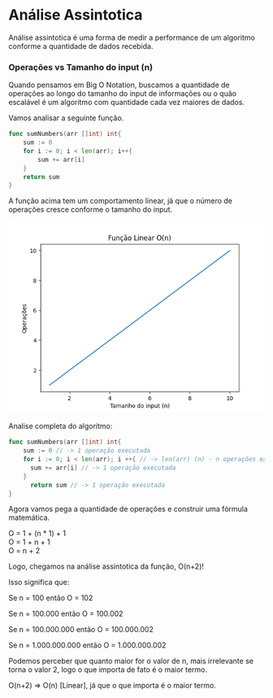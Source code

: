 <h1>Análise Assintotica</h1>

<p>Análise assintotica é uma forma de medir a performance de um algoritmo conforme a quantidade de dados recebida.</p>

<h3>Operações vs Tamanho do input (n)</h3>

Quando pensamos em Big O Notation, buscamos a quantidade de operações ao longo do tamanho do input de informações ou o quão escalável é um algoritmo com quantidade cada vez maiores de dados.

Vamos analisar a seguinte função.

```go
func sumNumbers(arr []int) int{
	sum := 0
	for i := 0; i < len(arr); i++{
		sum += arr[i]
	}
	return sum
}
```

<p>A função acima tem um comportamento linear, já que o número de operações cresce conforme o tamanho do input.</p>
<p>

<img src="./images/complexityLinear.png" />
</p>

<p>Analise completa do algoritmo:</p>

```go
func sumNumbers(arr []int) int{
	sum := 0 // -> 1 operação executada
	for i := 0; i < len(arr); i ++{ // -> len(arr) (n) - n operações executadas
	  sum += arr[i] // -> 1 operação executada
	}
	  return sum // -> 1 operação executada
}
```

Agora vamos pega a quantidade de operações e construir uma fórmula matemática.

O = 1 + (n \* 1) + 1
<br>
O = 1 + n + 1
<br>
O = n + 2
<br>

Logo, chegamos na análise assintotica da função, O(n+2)!

Isso significa que:

Se n = 100 então O = 102

Se n = 100.000 então O = 100.002

Se n = 100.000.000 então O = 100.000.002

Se n = 1.000.000.000 então O = 1.000.000.002

Podemos perceber que quanto maior for o valor de n, mais irrelevante se torna o valor 2, logo o que importa de fato é o maior termo.

O(n+2) => O(n) [Linear], já que o que importa é o maior termo.
